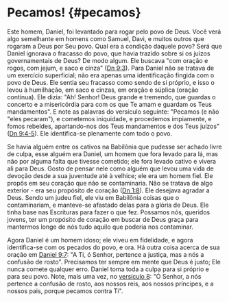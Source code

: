 # Pecamos! {#pecamos}

Este homem, Daniel, foi levantado para rogar pelo povo de Deus. Você verá algo semelhante em homens como Samuel, Davi, e muitos outros que rogaram a Deus por Seu povo. Qual era a condição daquele povo? Será que Daniel ignorava o fracasso do povo, que havia trazido sobre si os juízos governamentais de Deus? De modo algum. Ele buscava &quot;com oração e rogos, com jejum, e saco e cinza&quot; ([Dn 9:3](http://bibliaonline.com.br/acf/dn/9/3)). Para Daniel não se tratava de um exercício superficial; não era apenas uma identificação fingida com o povo de Deus. Ele sentia seu fracasso como sendo de si próprio, e isso o levou à humilhação, em saco e cinzas, em oração e súplica (oração contínua). Ele dizia: &quot;Ah! Senhor! Deus grande e tremendo, que guardas o concerto e a misericórdia para com os que Te amam e guardam os Teus mandamentos&quot;. E note as palavras do versículo seguinte: &quot;Pecamos (e não &quot;eles pecaram&quot;), e cometemos iniquidade, e procedemos impiamente, e fomos rebeldes, apartando-nos dos Teus mandamentos e dos Teus juízos&quot; ([Dn 9:4-5](http://bibliaonline.com.br/acf/dn/9/4-5)). Ele identifica-se plenamente com todo o povo.

Se havia alguém entre os cativos na Babilônia que pudesse ser achado livre de culpa, esse alguém era Daniel, um homem que fora levado para lá, mas não por alguma falta que tivesse cometido; ele fora levado cativo e vivera ali para Deus. Gosto de pensar nele como alguém que levou uma vida de devoção desde a sua juventude até à velhice; ele era um homem fiel. Ele propôs em seu coração que não se contaminaria. Não se tratava de algo exterior - era seu propósito de coração ([Dn 1:8](http://bibliaonline.com.br/acf/dn/1/8)). Ele desejava agradar a Deus. Sendo um judeu fiel, ele viu em Babilônia coisas que o contaminariam, e manteve-se afastado delas para a glória de Deus. Ele tinha base nas Escrituras para fazer o que fez. Possamos nós, queridos jovens, ter um propósito de coração em buscar de Deus graça para mantermos longe de nós tudo aquilo que poderia nos contaminar.

Agora Daniel é um homem idoso; ele viveu em fidelidade, e agora identifica-se com os pecados do povo, e ora. Há outra coisa acerca de sua oração em [Daniel 9:7](http://bibliaonline.com.br/acf/dn/9/7): &quot;A Ti, ó Senhor, pertence a justiça, mas a nós a confusão de rosto&quot;. Precisamos ter sempre em mente que Deus é justo; Ele nunca comete qualquer erro. Daniel toma toda a culpa para si próprio e para seu povo. Note, mais uma vez, no [versículo 8](http://bibliaonline.com.br/acf/dn/9/8): &quot;Ó Senhor, a nós pertence a confusão de rosto, aos nossos reis, aos nossos príncipes, e a nossos pais, porque pecamos contra Ti&quot;.